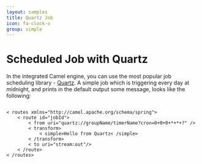 ```yaml
---
layout: samples
title: Quartz Job
icon: fa-clock-o
group: simple
---
```


Scheduled Job with Quartz
===

In the integrated Camel engine, you can use the most popular job scheduling library - [Quartz](http://quartz-scheduler.org/).
A simple job which is triggering every day at midnight, and prints in the default output some message, looks like the following:

<pre><code>
< routes xmlns="http://camel.apache.org/schema/spring">
    < route id="jobId">
        < from uri="quartz://groupName/timerName?cron=0+0+0+*+*+?" />
        < transform>
    		< simple>Hello from Quartz< /simple>
        < /transform>
        < to uri="stream:out"/>
    < /route>
< /routes>
</code></pre>
